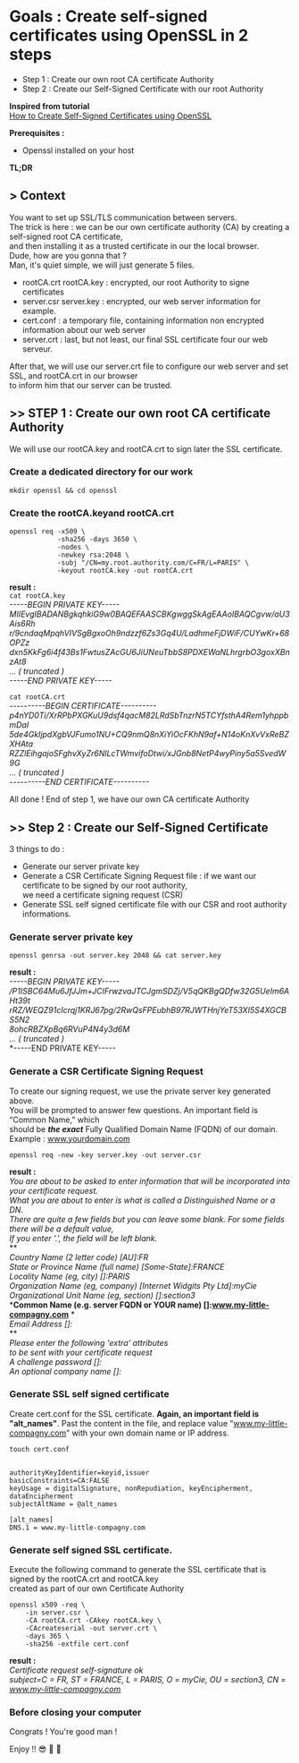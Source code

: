 # Goals : Create self-signed certificates using OpenSSL in 2 steps
- Step 1 : Create our own root CA certificate Authority
- Step 2 : Create our Self-Signed Certificate with our root Authority

**Inspired from tutorial**  
[How to Create Self-Signed Certificates using OpenSSL ](https://devopscube.com/create-self-signed-certificates-openssl/)  

**Prerequisites :**
- Openssl installed on your host
      
**TL;DR**  
## > Context
You want to set up SSL/TLS communication between servers.  
The trick is here : we can be our own certificate authority (CA) by creating a self-signed root CA certificate,  
and then installing it as a trusted certificate in our the local browser.  
Dude, how are you gonna that ?  
Man, it's quiet simple, we will just generate 5 files.
- rootCA.crt  rootCA.key : encrypted, our root Authority to signe certificates  
- server.csr  server.key : encrypted, our web server information for example.   
- cert.conf : a temporary file, containing information non encrypted information about our web server  
- server.crt : last, but not least, our final SSL certificate four our web serveur.  

After that, we will use our server.crt file to configure our web server and set SSL, and rootCA.crt in our browser  
to inform him that our server can be trusted.  

## >> STEP 1 : Create our own root CA certificate Authority
We will use our rootCA.key and rootCA.crt to sign later the SSL certificate.  

### Create a dedicated directory for our work
```
mkdir openssl && cd openssl
```

### Create the rootCA.keyand rootCA.crt
```
openssl req -x509 \
            -sha256 -days 3650 \
            -nodes \
            -newkey rsa:2048 \
            -subj "/CN=my.root.authority.com/C=FR/L=PARIS" \
            -keyout rootCA.key -out rootCA.crt 
```
**result :**  
`cat rootCA.key`  
*-----BEGIN PRIVATE KEY-----*  
*MIIEvgIBADANBgkqhkiG9w0BAQEFAASCBKgwggSkAgEAAoIBAQCgvw/aU3Ais6Rh*  
*r/9cndaqMpqhVIVSgBgxoOh9ndzzf6Zs3Gq4U/LadhmeFjDWiF/CUYwKr+68OPZz*  
*dxn5KkFg6i4f43Bs1FwtusZAcGU6JiUNeuTbbS8PDXEWaNLhrgrbO3goxXBnzAt8*  
*... ( truncated )*  
*-----END PRIVATE KEY-----*  

`cat rootCA.crt`  
*----------BEGIN CERTIFICATE----------*  
*p4nYD0Ti/XrRPbPXGKuU9dsf4qacM82LRdSbTnzrN5TCYfsthA4Rem1yhppbmDaI*  
*5de4GkIjpdXgbVJFumo1NU+CQ9nmQ8nXiYiOcFKhN9af+N14oKnXvVxReBZXHAta*  
*RZZlEihgajoSFghvXyZr6NlLcTWmvifoDtwi/xJGnb8NetP4wyPiny5a5SvedW9G*  
*... ( truncated )*  
*----------END CERTIFICATE----------*  

All done ! End of step 1, we have our own CA certificate Authority






## >> Step 2 : Create our Self-Signed Certificate
3 things to do :   
- Generate our server private key  
- Generate a CSR Certificate Signing Request file : if we want our certificate to be signed by our root authority,  
we need a certificate signing request (CSR)  
- Generate SSL self signed certificate file with our CSR and root authority informations.  

### Generate server private key
```
openssl genrsa -out server.key 2048 && cat server.key  
```
**result :**  
*-----BEGIN PRIVATE KEY-----*  
*/P1ISBC64Mu6JfJJm+JCIFrwzvaJTCJgmSDZj/V5qQKBgQDfw32G5UeIm6AHt39t*  
*rRZ/WEQZ91cIcrqj1KRJ67pg/2RwQsFPEubhB97RJWTHnjYeT53XI5S4XGCBS5N2*  
*8ohcRBZXpBq6RVuP4N4y3d6M*  
*... ( truncated )*  
*-----END PRIVATE KEY-----

### Generate a CSR Certificate Signing Request
To create our signing request, we use the private server key generated above.  
You will be prompted to answer few questions. An important field is “Common Name,” which  
should be ***the exact*** Fully Qualified Domain Name (FQDN) of our domain.  
Example : www.yourdomain.com  
```
openssl req -new -key server.key -out server.csr
```
**result :**  
*You are about to be asked to enter information that will be incorporated into your certificate request.*  
*What you are about to enter is what is called a Distinguished Name or a DN.*  
*There are quite a few fields but you can leave some blank. For some fields there will be a default value,*  
*If you enter '.', the field will be left blank.*  
**  
*Country Name (2 letter code) [AU]:FR*  
*State or Province Name (full name) [Some-State]:FRANCE*  
*Locality Name (eg, city) []:PARIS*  
*Organization Name (eg, company) [Internet Widgits Pty Ltd]:myCie*  
*Organizational Unit Name (eg, section) []:section3*  
***Common Name (e.g. server FQDN or YOUR name) []:www.my-little-compagny.com** *  
*Email Address []:*  
**  
*Please enter the following 'extra' attributes*  
*to be sent with your certificate request*  
*A challenge password []:*  
*An optional company name []:*  

### Generate SSL self signed certificate
Create cert.conf for the SSL certificate. 
**Again, an important field is "alt_names"**. Past the content in the file, and replace value "www.my-little-compagny.com" 
with your own domain name or IP address.  
 
`touch cert.conf`  

```

authorityKeyIdentifier=keyid,issuer
basicConstraints=CA:FALSE
keyUsage = digitalSignature, nonRepudiation, keyEncipherment, dataEncipherment
subjectAltName = @alt_names

[alt_names]
DNS.1 = www.my-little-compagny.com

```


### Generate self signed SSL certificate.
Execute the following command to generate the SSL certificate that is signed by the rootCA.crt and rootCA.key  
created as part of our own Certificate Authority  
```
openssl x509 -req \
    -in server.csr \
    -CA rootCA.crt -CAkey rootCA.key \
    -CAcreateserial -out server.crt \
    -days 365 \
    -sha256 -extfile cert.conf
```
**result :**  
*Certificate request self-signature ok*  
*subject=C = FR, ST = FRANCE, L = PARIS, O = myCie, OU = section3, CN = www.my-little-compagny.com*  



### Before closing your computer 
Congrats ! You're good man !
 
Enjoy !! :sunglasses: :tropical_drink: :tropical_drink:
















